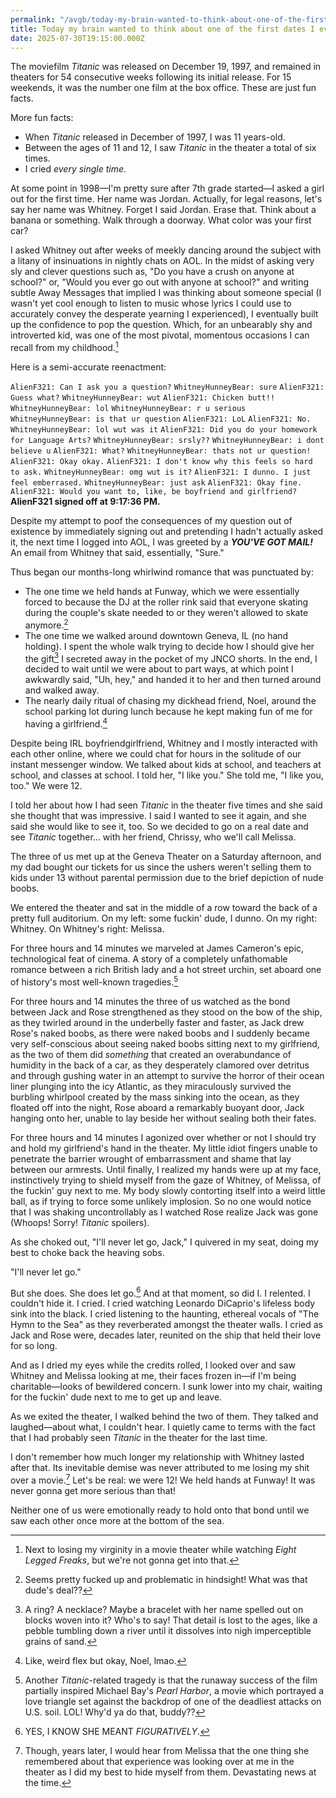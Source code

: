 ```yaml
---
permalink: "/avgb/today-my-brain-wanted-to-think-about-one-of-the-first-dates-i-ever-went-on/index.html"
title: Today my brain wanted to think about one of the first dates I ever went on
date: 2025-07-30T19:15:00.000Z
---
```


The moviefilm *Titanic* was released on December 19, 1997, and remained in theaters for 54 consecutive weeks following its initial release. For 15 weekends, it was the number one film at the box office. These are just fun facts.

More fun facts:

- When *Titanic* released in December of 1997, I was 11 years-old.
- Between the ages of 11 and 12, I saw *Titanic* in the theater a total of six times.
- I cried *every single time*.

At some point in 1998—I'm pretty sure after 7th grade started—I asked a girl out for the first time. Her name was Jordan. Actually, for legal reasons, let's say her name was Whitney. Forget I said Jordan. Erase that. Think about a banana or something. Walk through a doorway. What color was your first car?

I asked Whitney out after weeks of meekly dancing around the subject with a litany of insinuations in nightly chats on AOL. In the midst of asking very sly and clever questions such as, "Do you have a crush on anyone at school?" or, "Would you ever go out with anyone at school?" and writing subtle Away Messages that implied I was thinking about someone special (I wasn't yet cool enough to listen to music whose lyrics I could use to accurately convey the desperate yearning I experienced), I eventually built up the confidence to pop the question. Which, for an unbearably shy and introverted kid, was one of the most pivotal, momentous occasions I can recall from my childhood.[^1]

Here is a semi-accurate reenactment:

`AlienF321: Can I ask you a question?`
`WhitneyHunneyBear: sure`
`AlienF321: Guess what?`
`WhitneyHunneyBear: wut`
`AlienF321: Chicken butt!!`
`WhitneyHunneyBear: lol`
`WhitneyHunneyBear: r u serious`
`WhitneyHunneyBear: is that ur question`
`AlienF321: LoL`
`AlienF321: No.`
`WhitneyHunneyBear: lol wut was it`
`AlienF321: Did you do your homework for Language Arts?`
`WhitneyHunneyBear: srsly??`
`WhitneyHunneyBear: i dont believe u`
`AlienF321: What?`
`WhitneyHunneyBear: thats not ur question!`
`AlienF321: Okay okay.`
`AlienF321: I don't know why this feels so hard to ask.`
`WhitneyHunneyBear: omg wut is it?`
`AlienF321: I dunno. I just feel emberrased.`
`WhitneyHunneyBear: just ask`
`AlienF321: Okay fine.`
`AlienF321: Would you want to, like, be boyfriend and girlfriend?`
**AlienF321 signed off at 9:17:36 PM.**

Despite my attempt to poof the consequences of my question out of existence by immediately signing out and pretending I hadn't actually asked it, the next time I logged into AOL, I was greeted by a ***YOU'VE GOT MAIL!*** An email from Whitney that said, essentially, "Sure."

Thus began our months-long whirlwind romance that was punctuated by: 
- The one time we held hands at Funway, which we were essentially forced to because the DJ at the roller rink said that everyone skating during the couple's skate needed to or they weren't allowed to skate anymore.[^2]
- The one time we walked around downtown Geneva, IL (no hand holding). I spent the whole walk trying to decide how I should give her the gift[^3] I secreted away in the pocket of my JNCO shorts. In the end, I decided to wait until we were about to part ways, at which point I awkwardly said, "Uh, hey," and handed it to her and then turned around and walked away.
- The nearly daily ritual of chasing my dickhead friend, Noel, around the school parking lot during lunch because he kept making fun of me for having a girlfriend.[^4]

Despite being IRL boyfriendgirlfriend, Whitney and I mostly interacted with each other online, where we could chat for hours in the solitude of our instant messenger window. We talked about kids at school, and teachers at school, and classes at school. I told her, "I like you." She told me, "I like you, too." We were 12.

I told her about how I had seen *Titanic* in the theater five times and she said she thought that was impressive. I said I wanted to see it again, and she said she would like to see it, too. So we decided to go on a real date and see *Titanic* together... with her friend, Chrissy, who we'll call Melissa.

The three of us met up at the Geneva Theater on a Saturday afternoon, and my dad bought our tickets for us since the ushers weren't selling them to kids under 13 without parental permission due to the brief depiction of nude boobs. 

We entered the theater and sat in the middle of a row toward the back of a pretty full auditorium. On my left: some fuckin' dude, I dunno. On my right: Whitney. On Whitney's right: Melissa. 

For three hours and 14 minutes we marveled at James Cameron's epic, technological feat of cinema. A story of a completely unfathomable romance between a rich British lady and a hot street urchin, set aboard one of history's most well-known tragedies.[^5] 

For three hours and 14 minutes the three of us watched as the bond between Jack and Rose strengthened as they stood on the bow of the ship, as they twirled around in the underbelly faster and faster, as Jack drew Rose's naked boobs, as there were naked boobs and I suddenly became very self-conscious about seeing naked boobs sitting next to my girlfriend, as the two of them did *something* that created an overabundance of humidity in the back of a car, as they desperately clamored over detritus and through gushing water in an attempt to survive the horror of their ocean liner plunging into the icy Atlantic, as they miraculously survived the burbling whirlpool created by the mass sinking into the ocean, as they floated off into the night, Rose aboard a remarkably buoyant door, Jack hanging onto her, unable to lay beside her without sealing both their fates.

For three hours and 14 minutes I agonized over whether or not I should try and hold my girlfriend's hand in the theater. My little idiot fingers unable to penetrate the barrier wrought of embarrassment and shame that lay between our armrests. Until finally, I realized my hands were up at my face, instinctively trying to shield myself from the gaze of Whitney, of Melissa, of the fuckin' guy next to me. My body slowly contorting itself into a weird little ball, as if trying to force some unlikely implosion. So no one would notice that I was shaking uncontrollably as I watched Rose realize Jack was gone (Whoops! Sorry! *Titanic* spoilers). 

As she choked out, "I'll never let go, Jack," I quivered in my seat, doing my best to choke back the heaving sobs.

"I'll never let go."

But she does. She does let go.[^6] And at that moment, so did I. I relented. I couldn't hide it. I cried. I cried watching Leonardo DiCaprio's lifeless body sink into the black. I cried listening to the haunting, ethereal vocals of "The Hymn to the Sea" as they reverberated amongst the theater walls. I cried as Jack and Rose were, decades later, reunited on the ship that held their love for so long.

And as I dried my eyes while the credits rolled, I looked over and saw Whitney and Melissa looking at me, their faces frozen in—if I'm being charitable—looks of bewildered concern. I sunk lower into my chair, waiting for the fuckin' dude next to me to get up and leave.

As we exited the theater, I walked behind the two of them. They talked and laughed—about what, I couldn't hear. I quietly came to terms with the fact that I had probably seen *Titanic* in the theater for the last time.

I don't remember how much longer my relationship with Whitney lasted after that. Its inevitable demise was never attributed to me losing my shit over a movie.[^7] Let's be real: we were 12! We held hands at Funway! It was never gonna get more serious than that!

Neither one of us were emotionally ready to hold onto that bond until we saw each other once more at the bottom of the sea.

[^1]: Next to losing my virginity in a movie theater while watching *Eight Legged Freaks*, but we're not gonna get into that.
[^2]: Seems pretty fucked up and problematic in hindsight! What was that dude's deal??
[^3]: A ring? A necklace? Maybe a bracelet with her name spelled out on blocks woven into it? Who's to say! That detail is lost to the ages, like a pebble tumbling down a river until it dissolves into nigh imperceptible grains of sand.
[^4]: Like, weird flex but okay, Noel, lmao.
[^5]: Another *Titanic*-related tragedy is that the runaway success of the film partially inspired Michael Bay's *Pearl Harbor*, a movie which portrayed a love triangle set against the backdrop of one of the deadliest attacks on U.S. soil. LOL! Why'd ya do that, buddy??
[^6]: YES, I KNOW SHE MEANT *FIGURATIVELY*.
[^7]: Though, years later, I would hear from Melissa that the one thing she remembered about that experience was looking over at me in the theater as I did my best to hide myself from them. Devastating news at the time.